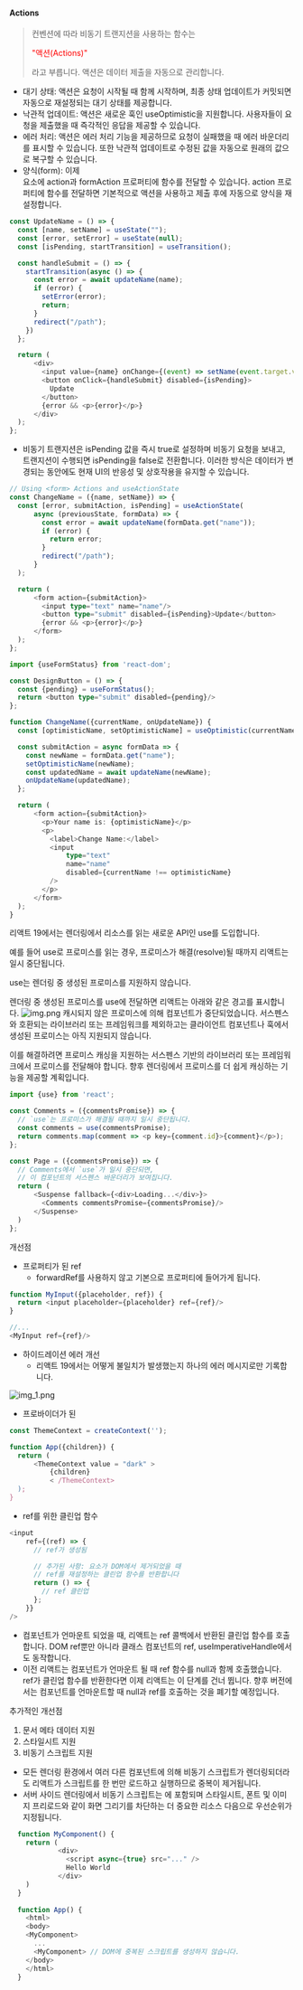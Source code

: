 #### Actions

> 컨벤션에 따라 비동기 트랜지션을 사용하는 함수는<p style='color: red'>"액션(Actions)"</p>라고 부릅니다. 액션은 데이터 제출을 자동으로 관리합니다.

- 대기 상태: 액션은 요청이 시작될 때 함께 시작하며, 최종 상태 업데이트가 커밋되면 자동으로 재설정되는 대기 상태를 제공합니다.
- 낙관적 업데이트: 액션은 새로운 훅인 useOptimistic을 지원합니다. 사용자들이 요청을 제출했을 때 즉각적인 응답을 제공할 수 있습니다.
- 에러 처리: 액션은 에러 처리 기능을 제공하므로 요청이 실패했을 때 에러 바운더리를 표시할 수 있습니다. 또한 낙관적 업데이트로 수정된 값을 자동으로 원래의 값으로 복구할 수
  있습니다.
- 양식(form): 이제 <form> 요소에 action과 formAction 프로퍼티에 함수를 전달할 수 있습니다. action 프로퍼티에 함수를 전달하면 기본적으로 액션을
  사용하고 제출 후에 자동으로 양식을 재설정합니다.

```typescript jsx
const UpdateName = () => {
  const [name, setName] = useState("");
  const [error, setError] = useState(null);
  const [isPending, startTransition] = useTransition();

  const handleSubmit = () => {
    startTransition(async () => {
      const error = await updateName(name);
      if (error) {
        setError(error);
        return;
      }
      redirect("/path");
    })
  };

  return (
      <div>
        <input value={name} onChange={(event) => setName(event.target.value)}/>
        <button onClick={handleSubmit} disabled={isPending}>
          Update
        </button>
        {error && <p>{error}</p>}
      </div>
  );
};
```

- 비동기 트랜지션은 isPending 값을 즉시 true로 설정하며 비동기 요청을 보내고, 트랜지션이 수행되면 isPending을 false로 전환합니다. 이러한 방식은 데이터가
  변경되는 동안에도 현재 UI의 반응성 및 상호작용을 유지할 수 있습니다.

```typescript jsx
// Using <form> Actions and useActionState
const ChangeName = ({name, setName}) => {
  const [error, submitAction, isPending] = useActionState(
      async (previousState, formData) => {
        const error = await updateName(formData.get("name"));
        if (error) {
          return error;
        }
        redirect("/path");
      }
  );

  return (
      <form action={submitAction}>
        <input type="text" name="name"/>
        <button type="submit" disabled={isPending}>Update</button>
        {error && <p>{error}</p>}
      </form>
  );
};
```

```typescript jsx
import {useFormStatus} from 'react-dom';

const DesignButton = () => {
  const {pending} = useFormStatus();
  return <button type="submit" disabled={pending}/>
};
```

```typescript jsx
function ChangeName({currentName, onUpdateName}) {
  const [optimisticName, setOptimisticName] = useOptimistic(currentName);

  const submitAction = async formData => {
    const newName = formData.get("name");
    setOptimisticName(newName);
    const updatedName = await updateName(newName);
    onUpdateName(updatedName);
  };

  return (
      <form action={submitAction}>
        <p>Your name is: {optimisticName}</p>
        <p>
          <label>Change Name:</label>
          <input
              type="text"
              name="name"
              disabled={currentName !== optimisticName}
          />
        </p>
      </form>
  );
}
```

리액트 19에서는 렌더링에서 리소스를 읽는 새로운 API인 use를 도입합니다.

예를 들어 use로 프로미스를 읽는 경우, 프로미스가 해결(resolve)될 때까지 리액트는 일시 중단됩니다.

use는 렌더링 중 생성된 프로미스를 지원하지 않습니다.

렌더링 중 생성된 프로미스를 use에 전달하면 리액트는 아래와 같은 경고를 표시합니다.
![img.png](img.png)
캐시되지 않은 프로미스에 의해 컴포넌트가 중단되었습니다. 서스펜스와 호환되는 라이브러리 또는 프레임워크를 제외하고는 클라이언트 컴포넌트나 훅에서 생성된 프로미스는 아직 지원되지
않습니다.

이를 해결하려면 프로미스 캐싱을 지원하는 서스펜스 기반의 라이브러리 또는 프레임워크에서 프로미스를 전달해야 합니다. 향후 렌더링에서 프로미스를 더 쉽게 캐싱하는 기능을 제공할
계획입니다.

```typescript jsx
import {use} from 'react';

const Comments = ({commentsPromise}) => {
  // `use`는 프로미스가 해결될 때까지 일시 중단됩니다.
  const comments = use(commentsPromise);
  return comments.map(comment => <p key={comment.id}>{comment}</p>);
};

const Page = ({commentsPromise}) => {
  // Comments에서 `use`가 일시 중단되면,
  // 이 컴포넌트의 서스펜스 바운더리가 보여집니다.
  return (
      <Suspense fallback={<div>Loading...</div>}>
        <Comments commentsPromise={commentsPromise}/>
      </Suspense>
  )
};
```

개선점

- 프로퍼티가 된 ref
    - forwardRef를 사용하지 않고 기본으로 프로퍼티에 들어가게 됩니다.

```typescript jsx
function MyInput({placeholder, ref}) {
  return <input placeholder={placeholder} ref={ref}/>
}

//...
<MyInput ref={ref}/>
```

- 하이드레이션 에러 개선
    - 리액트 19에서는 어떻게 불일치가 발생했는지 하나의 에러 메시지로만 기록합니다.

![img_1.png](img_1.png)

- 프로바이더가 된 <Context>

```typescript tsx
const ThemeContext = createContext('');

function App({children}) {
  return (
      <ThemeContext value = "dark" >
          {children}
          < /ThemeContext>
  );
}
```

- ref를 위한 클린업 함수

```typescript jsx
<input
    ref={(ref) => {
      // ref가 생성됨

      // 추가된 사항: 요소가 DOM에서 제거되었을 때
      // ref를 재설정하는 클린업 함수를 반환합니다
      return () => {
        // ref 클린업
      };
    }}
/>
```

- 컴포넌트가 언마운트 되었을 때, 리액트는 ref 콜백에서 반환된 클린업 함수를 호출합니다. DOM ref뿐만 아니라 클래스 컴포넌트의 ref,
  useImperativeHandle에서도 동작합니다.
- 이전 리액트는 컴포넌트가 언마운트 될 때 ref 함수를 null과 함께 호출했습니다. ref가 클린업 함수를 반환한다면 이제 리액트는 이 단계를 건너 뜁니다. 향후 버전에서는
  컴포넌트를 언마운트할 때 null과 ref를 호출하는 것을 폐기할 예정입니다.

추가적인 개선점

1. 문서 메타 데이터 지원
2. 스타일시트 지원
3. 비동기 스크립트 지원
- 모든 렌더링 환경에서 여러 다른 컴포넌트에 의해 비동기 스크립트가 렌더링되더라도 리액트가 스크립트를 한 번만 로드하고 실행하므로 중복이 제거됩니다.
- 서버 사이드 렌더링에서 비동기 스크립트는 <head>에 포함되며 스타일시트, 폰트 및 이미지 프리로드와 같이 화면 그리기를 차단하는 더 중요한 리소스 다음으로 우선순위가 지정됩니다.
````typescript jsx
  function MyComponent() {
    return (
            <div>
              <script async={true} src="..." />
              Hello World
            </div>
    )
  }
  
  function App() {
    <html>
    <body>
    <MyComponent>
      ...
      <MyComponent> // DOM에 중복된 스크립트를 생성하지 않습니다.
    </body>
    </html>
  }
  ````
  
